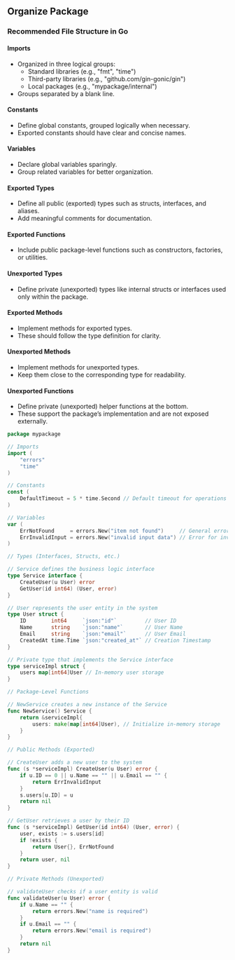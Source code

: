 ## Organize Package

### Recommended File Structure in Go

#### Imports
- Organized in three logical groups:
    - Standard libraries (e.g., "fmt", "time")
    - Third-party libraries (e.g., "github.com/gin-gonic/gin")
    - Local packages (e.g., "mypackage/internal")
- Groups separated by a blank line.

#### Constants
- Define global constants, grouped logically when necessary.
- Exported constants should have clear and concise names.

#### Variables
- Declare global variables sparingly.
- Group related variables for better organization.

#### Exported Types
- Define all public (exported) types such as structs, interfaces, and aliases.
- Add meaningful comments for documentation.

#### Exported Functions
- Include public package-level functions such as constructors, factories, or utilities.

#### Unexported Types
- Define private (unexported) types like internal structs or interfaces used only within the package.

#### Exported Methods
- Implement methods for exported types.
- These should follow the type definition for clarity.

#### Unexported Methods
- Implement methods for unexported types.
- Keep them close to the corresponding type for readability.

#### Unexported Functions
- Define private (unexported) helper functions at the bottom.
- These support the package’s implementation and are not exposed externally.

```go
package mypackage

// Imports
import (
	"errors"
	"time"
)

// Constants
const (
	DefaultTimeout = 5 * time.Second // Default timeout for operations
)

// Variables
var (
	ErrNotFound     = errors.New("item not found")     // General error for not found
	ErrInvalidInput = errors.New("invalid input data") // Error for invalid user input
)

// Types (Interfaces, Structs, etc.)

// Service defines the business logic interface
type Service interface {
	CreateUser(u User) error
	GetUser(id int64) (User, error)
}

// User represents the user entity in the system
type User struct {
	ID        int64     `json:"id"`         // User ID
	Name      string    `json:"name"`       // User Name
	Email     string    `json:"email"`      // User Email
	CreatedAt time.Time `json:"created_at"` // Creation Timestamp
}

// Private type that implements the Service interface
type serviceImpl struct {
	users map[int64]User // In-memory user storage
}

// Package-Level Functions

// NewService creates a new instance of the Service
func NewService() Service {
	return &serviceImpl{
		users: make(map[int64]User), // Initialize in-memory storage
	}
}

// Public Methods (Exported)

// CreateUser adds a new user to the system
func (s *serviceImpl) CreateUser(u User) error {
	if u.ID == 0 || u.Name == "" || u.Email == "" {
		return ErrInvalidInput
	}
	s.users[u.ID] = u
	return nil
}

// GetUser retrieves a user by their ID
func (s *serviceImpl) GetUser(id int64) (User, error) {
	user, exists := s.users[id]
	if !exists {
		return User{}, ErrNotFound
	}
	return user, nil
}

// Private Methods (Unexported)

// validateUser checks if a user entity is valid
func validateUser(u User) error {
	if u.Name == "" {
		return errors.New("name is required")
	}
	if u.Email == "" {
		return errors.New("email is required")
	}
	return nil
}

```